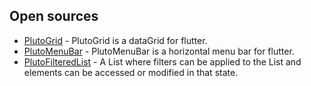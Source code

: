 ## Open sources

* [PlutoGrid](https://bosskmk.github.io/pluto_grid/index.html) - PlutoGrid is a dataGrid for flutter.
* [PlutoMenuBar](https://bosskmk.github.io/pluto_menu_bar/index.html) - PlutoMenuBar is a horizontal menu bar for flutter.
* [PlutoFilteredList](https://github.com/bosskmk/pluto_filtered_list) - A List where filters can be applied to the List and elements can be accessed or modified in that state.
